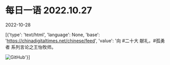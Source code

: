 # 每日一语 2022.10.27

2022-10-28

[{'type': 'text/html', 'language': None, 'base': 'https://chinadigitaltimes.net/chinese/feed', 'value': '向 #二十大 献礼，#孤勇者 系列言论之王怡牧师。

![GitHub](https://chinadigitaltimes.net/chinese/files/2022/10/1027.jpg)'}]